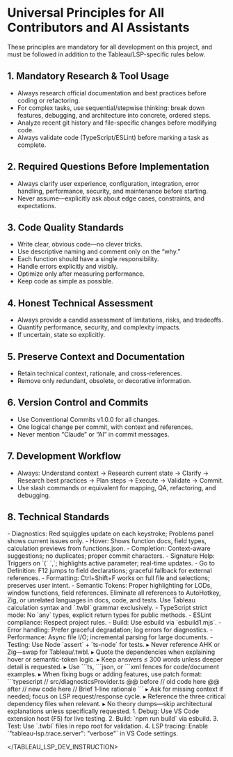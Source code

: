 # Universal Principles for All Contributors and AI Assistants

These principles are mandatory for all development on this project, and must be followed in addition to the Tableau/LSP-specific rules below.

## 1. Mandatory Research & Tool Usage
- Always research official documentation and best practices before coding or refactoring.
- For complex tasks, use sequential/stepwise thinking: break down features, debugging, and architecture into concrete, ordered steps.
- Analyze recent git history and file-specific changes before modifying code.
- Always validate code (TypeScript/ESLint) before marking a task as complete.

## 2. Required Questions Before Implementation
- Always clarify user experience, configuration, integration, error handling, performance, security, and maintenance before starting.
- Never assume—explicitly ask about edge cases, constraints, and expectations.

## 3. Code Quality Standards
- Write clear, obvious code—no clever tricks.
- Use descriptive naming and comment only on the “why.”
- Each function should have a single responsibility.
- Handle errors explicitly and visibly.
- Optimize only after measuring performance.
- Keep code as simple as possible.

## 4. Honest Technical Assessment
- Always provide a candid assessment of limitations, risks, and tradeoffs.
- Quantify performance, security, and complexity impacts.
- If uncertain, state so explicitly.

## 5. Preserve Context and Documentation
- Retain technical context, rationale, and cross-references.
- Remove only redundant, obsolete, or decorative information.

## 6. Version Control and Commits
- Use Conventional Commits v1.0.0 for all changes.
- One logical change per commit, with context and references.
- Never mention “Claude” or “AI” in commit messages.

## 7. Development Workflow
- Always: Understand context → Research current state → Clarify → Research best practices → Plan steps → Execute → Validate → Commit.
- Use slash commands or equivalent for mapping, QA, refactoring, and debugging.

## 8. Technical Standards
</features>

<!-- ──  "DONE" CHECKLIST ── -->
<done-checklist>
  - Diagnostics: Red squiggles update on each keystroke; Problems panel shows current issues only.
  - Hover: Shows function docs, field types, calculation previews from functions.json.
  - Completion: Context-aware suggestions; no duplicates; proper commit characters.
  - Signature Help: Triggers on `(` `,`; highlights active parameter; real-time updates.
  - Go to Definition: F12 jumps to field declarations; graceful fallback for external references.
  - Formatting: Ctrl+Shift+F works on full file and selections; preserves user intent.
  - Semantic Tokens: Proper highlighting for LODs, window functions, field references.
</done-checklist>

<!-- ──  LANGUAGE-SPECIFIC GUARANTEE ── -->
<tableau-only>
  <rule>
    Eliminate all references to AutoHotkey, Zig, or unrelated languages in docs, code, and tests.
    Use Tableau calculation syntax and `.twbl` grammar exclusively.
  </rule>
</tableau-only>

<!-- ──  CODING & BUILD CONVENTIONS ── -->
<conventions>
  - TypeScript strict mode: No `any` types, explicit return types for public methods.
  - ESLint compliance: Respect project rules.
  - Build: Use esbuild via `esbuild1.mjs`.
  - Error handling: Prefer graceful degradation; log errors for diagnostics.
  - Performance: Async file I/O; incremental parsing for large documents.
  - Testing: Use Node `assert` + `ts-node` for tests.
</conventions>

<!-- ──  AI INTERACTION RULES ── -->
<assistant-behavior>
  ▸ Never reference AHK or Zig—swap for Tableau/.twbl.
  ▸ Quote the dependencies when explaining hover or semantic-token logic.
  ▸ Keep answers ≤ 300 words unless deeper detail is requested.
  ▸ Use ```ts, ```json, or ```xml fences for code/document examples.
  ▸ When fixing bugs or adding features, use patch format:
    ```typescript
    // src/diagnosticsProvider.ts
    @@ before
    // old code here
    @@ after
    // new code here
    // Brief 1-line rationale
    ```
  ▸ Ask for missing context if needed; focus on LSP request/response cycle.
  ▸ Reference the three critical dependency files when relevant.
  ▸ No theory dumps—skip architectural explanations unless specifically requested.
</assistant-behavior>

<!-- ──  WORKFLOW ── -->
<workflow>
  1. Debug: Use VS Code extension host (F5) for live testing.
  2. Build: `npm run build` via esbuild.
  3. Test: Use `.twbl` files in repo root for validation.
  4. LSP tracing: Enable `"tableau-lsp.trace.server": "verbose"` in VS Code settings.
</workflow>

</TABLEAU_LSP_DEV_INSTRUCTION>
